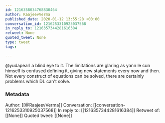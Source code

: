 ```yaml
---
id: 1216358034768830464
author: RaajeevVerma
published_date: 2020-01-12 13:55:28 +00:00
conversation_id: 1216253310925037568
in_reply_to: 1216357344281616384
retweet: None
quoted_tweet: None
type: tweet
tags:

---
```


@yudapearl a blind eye to it. The limitations are glaring as yann le cun himself is confused defining it, giving new statements every now and then. Not every construct of equations can be solved, there are certainly problems which DL can't solve.

### Metadata

Author: [[@RaajeevVerma]]
Conversation: [[conversation-1216253310925037568]]
In reply to: [[1216357344281616384]]
Retweet of: [[None]]
Quoted tweet: [[None]]
